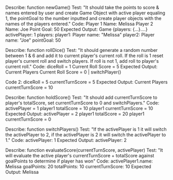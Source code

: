 Describe: function newGame()
Test: "It should take the points to score & names entered by user and create Game Object with active player equaling 1, the pointGoal to the number inputted and create player objects with the names of the players entered."
Code: Player 1 Name: Melissa Player 2 Name: Joe Point Goal: 50 
Expected Output: Game {players: {...}....}
                 activePlayer: 1
                 players:
                 player1: Player
                 name: "Melissa"
                 player2: Player
                 name: "Joe"
                 pointGoal: 50


Describe: function rollDice()
Test: "It should generate a random number between 1 & 6 and add it to current player's current roll.  If the roll is 1 reset player's current roll and switch players.  If roll is not 1, add roll to player's current roll."
Code: diceRoll = 1  Current Roll Score = 5
Expected Output: Current Players Current Roll Score = 0 | switchPlayer()

Code 2: diceRoll = 5    currentTurnScore = 5
Expected Output: Current Players currentTurnScore = 10 


Describe: function holdScore()
Test: "It should add currentTurnScore to player's totalScore, set currentTurnScore to 0 and switchPlayers."
Code: activePlayer = 1  player1 totalScore = 10 player1 currentTurnScore = 10
Expected Output: activePlayer = 2   player1 totalScore = 20     player1 currentTurnScore = 0


Describe: function switchPlayers()
Test: "If the activePlayer is 1 it will switch the activePlayer to 2, if the activePlayer is 2 it will switch the activePlayer to 1."
Code: activePlayer: 1
Expected Output: activePlayer: 2


Describe: function evaluateScore(currentTurnScore, activePlayer)
Test: "It will evaluate the active player's currentTurnScore + totalScore against goalPoints to determine if player has won"
Code: activePlayer1.name: Melissa   goalPoints: 20  totalPoints: 10     currentTurnScore: 10
Expected Output: Melissa
